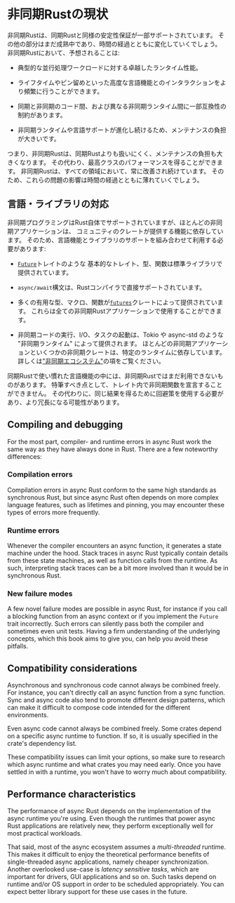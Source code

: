 <!-- # The State of Asynchronous Rust -->

# 非同期Rustの現状

<!--
Parts of async Rust are supported with the same stability guarantees as
synchronous Rust. Other parts are still maturing and will change
over time. With async Rust, you can expect:
-->

非同期Rustは、同期Rustと同様の安定性保証が一部サポートされています。
その他の部分はまだ成熟中であり、時間の経過とともに変化していくでしょう。
非同期Rustにおいて、予想されることは:

<!--
- Outstanding runtime performance for typical concurrent workloads.
- More frequent interaction with advanced language features, such as lifetimes
  and pinning.
- Some compatibility constraints, both between sync and async code, and between
  different async runtimes.
- Higher maintenance burden, due to the ongoing evolution of async runtimes
  and language support.
-->

- 典型的な並行処理ワークロードに対する卓越したランタイム性能。

- ライフタイムやピン留めといった高度な言語機能とのインタラクションをより頻繁に行うことができます。

- 同期と非同期のコード間、および異なる非同期ランタイム間に一部互換性の制約があります。

- 非同期ランタイムや言語サポートが進化し続けるため、メンテナンスの負担が大きいです。

<!--
In short, async Rust is more difficult to use and can result in a higher
maintenance burden than synchronous Rust,
but gives you best-in-class performance in return.
All areas of async Rust are constantly improving,
so the impact of these issues will wear off over time.
-->

つまり、非同期Rustは、同期Rustよりも扱いにくく、メンテナンスの負担も大きくなります。
その代わり、最高クラスのパフォーマンスを得ることができます。
非同期Rustは、すべての領域において、常に改善され続けています。
そのため、これらの問題の影響は時間の経過とともに薄れていくでしょう。

<!-- ## Language and library support -->

## 言語・ライブラリの対応

<!--
While asynchronous programming is supported by Rust itself,
most async applications depend on functionality provided
by community crates.
As such, you need to rely on a mixture of
language features and library support:
-->

非同期プログラミングはRust自体でサポートされていますが、ほとんどの非同期アプリケーションは、
コミュニティのクレートが提供する機能に依存しています。
そのため、言語機能とライブラリのサポートを組み合わせて利用する必要があります:

<!--
- The most fundamental traits, types and functions, such as the
  [`Future`](https://doc.rust-lang.org/std/future/trait.Future.html) trait
  are provided by the standard library.
- The `async/await` syntax is supported directly by the Rust compiler.
- Many utility types, macros and functions are provided by the
  [`futures`](https://docs.rs/futures/) crate. They can be used in any async
  Rust application.
- Execution of async code, IO and task spawning are provided by "async
  runtimes", such as Tokio and async-std. Most async applications, and some
  async crates, depend on a specific runtime. See
  ["The Async Ecosystem"](../08_ecosystem/00_chapter.md) section for more
  details.
-->

- [`Future`](https://doc.rust-lang.org/std/future/trait.Future.html)トレイトのような
  基本的なトレイト、型、関数は標準ライブラリで提供されています。

- `async/await`構文は、Rustコンパイラで直接サポートされています。

- 多くの有用な型、マクロ、関数が[`futures`](https://docs.rs/futures/)クレートによって提供されています。
  これらは全ての非同期Rustアプリケーションで使用することができます。

- 非同期コードの実行、I/O、タスクの起動は、Tokio や async-std のような
  "非同期ランタイム" によって提供されます。
  ほとんどの非同期アプリケーションといくつかの非同期クレートは、特定のランタイムに依存しています。
  詳しくは["非同期エコシステム"](../08_ecosystem/00_chapter.md)の項をご覧ください。

<!--
Some language features you may be used to from synchronous Rust are not yet
available in async Rust. Notably, Rust does not let you declare async
functions in traits. Instead, you need to use workarounds to achieve the same
result, which can be more verbose.
-->

同期Rustで使い慣れた言語機能の中には、非同期Rustではまだ利用できないものがあります。
特筆すべき点として、トレイト内で非同期関数を宣言することができません。
その代わりに、同じ結果を得るために回避策を使用する必要があり、より冗長になる可能性があります。

## Compiling and debugging

For the most part, compiler- and runtime errors in async Rust work
the same way as they have always done in Rust. There are a few
noteworthy differences:

### Compilation errors

Compilation errors in async Rust conform to the same high standards as
synchronous Rust, but since async Rust often depends on more complex language
features, such as lifetimes and pinning, you may encounter these types of
errors more frequently.

### Runtime errors

Whenever the compiler encounters an async function, it generates a state
machine under the hood. Stack traces in async Rust typically contain details
from these state machines, as well as function calls from
the runtime. As such, interpreting stack traces can be a bit more involved than
it would be in synchronous Rust.

### New failure modes

A few novel failure modes are possible in async Rust, for instance
if you call a blocking function from an async context or if you implement
the `Future` trait incorrectly. Such errors can silently pass both the
compiler and sometimes even unit tests. Having a firm understanding
of the underlying concepts, which this book aims to give you, can help you
avoid these pitfalls.

## Compatibility considerations

Asynchronous and synchronous code cannot always be combined freely.
For instance, you can't directly call an async function from a sync function.
Sync and async code also tend to promote different design patterns, which can
make it difficult to compose code intended for the different environments.

Even async code cannot always be combined freely. Some crates depend on a
specific async runtime to function. If so, it is usually specified in the
crate's dependency list.

These compatibility issues can limit your options, so make sure to
research which async runtime and what crates you may need early.
Once you have settled in with a runtime, you won't have to worry
much about compatibility.

## Performance characteristics

The performance of async Rust depends on the implementation of the
async runtime you're using.
Even though the runtimes that power async Rust applications are relatively new,
they perform exceptionally well for most practical workloads.

That said, most of the async ecosystem assumes a _multi-threaded_ runtime.
This makes it difficult to enjoy the theoretical performance benefits
of single-threaded async applications, namely cheaper synchronization.
Another overlooked use-case is _latency sensitive tasks_, which are
important for drivers, GUI applications and so on. Such tasks depend
on runtime and/or OS support in order to be scheduled appropriately.
You can expect better library support for these use cases in the future.
